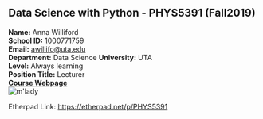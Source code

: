 ## Data Science with Python - PHYS5391 (Fall2019)

**Name:** Anna Williford  
**School ID:** 1000771759  
**Email:** awillifo@uta.edu  
**Department:** Data Science
**University:** UTA  
**Level:** Always learning  
**Position Title:** Lecturer  
[**Course Webpage**](https://www.cdslab.org/python/)  
![m'lady](MyPic.jpg)

Etherpad Link: https://etherpad.net/p/PHYS5391
